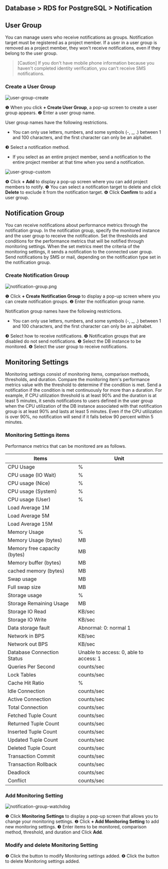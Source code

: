 ## Database > RDS for PostgreSQL > Notification

## User Group

You can manage users who receive notifications as groups. Notification target must be registered as a project member. If a user in a user group is removed as a project member, they won't receive notifications, even if they belong to the user group.

> [Caution]
> If you don't have mobile phone information because you haven't completed identity verification, you can't receive SMS notifications.

### Create a User Group

![user-group-create](https://static.toastoven.net/prod_rds_postgres/20240611/user-group-create-ko.png)

❶ When you click **+ Create User Group**, a pop-up screen to create a user group appears.
❷ Enter a user group name.

User group names have the following restrictions.

* You can only use letters, numbers, and some symbols (-, \_, .) between 1 and 100 characters, and the first character can only be an alphabet.

❸ Select a notification method.

* If you select as an entire project member, send a notification to the entire project member at that time when you send a notification.

![user-group-custom](https://static.toastoven.net/prod_rds_postgres/20240611/user-group-custom-ko.png)

❹ Click **+ Add** to display a pop-up screen where you can add project members to notify.
❺ You can select a notification target to delete and click **Delete** to exclude it from the notification target.
❻ Click **Confirm** to add a user group.

## Notification Group

You can receive notifications about performance metrics through the notification group. In the notification group, specify the monitored instance and the user group to receive the notification. Set the thresholds and conditions for the performance metrics that will be notified through monitoring settings. When the set metrics meet the criteria of the monitoring settings, it sends a notification to the connected user group. Send notifications by SMS or mail, depending on the notification type set in the notification group.

### Create Notification Group

![notification-group.png](https://static.toastoven.net/prod_rds_postgres/20240611/notification-group-ko.png)

❶ Click **+ Create Notification Group** to display a pop-up screen where you can create notification groups.
❷ Enter the notification group name.

Notification group names have the following restrictions.

* You can only use letters, numbers, and some symbols (-, \_, .) between 1 and 100 characters, and the first character can only be an alphabet.

❸ Select how to receive notifications.
❹ Notification groups that are disabled do not send notifications.
❺ Select the DB instance to be monitored.
❻ Select the user group to receive notifications.

## Monitoring Settings

Monitoring settings consist of monitoring items, comparison methods, thresholds, and duration. Compare the monitoring item's performance metrics value with the threshold to determine if the condition is met. Send a notification if the condition is met continuously for more than a duration. For example, if CPU utilization threshold is at least 90% and the duration is at least 5 minutes, it sends notifications to users defined in the user group when the CPU utilization of the DB instance associated with that notification group is at least 90% and lasts at least 5 minutes. Even if the CPU utilization is over 90%, no notification will send if it falls below 90 percent within 5 minutes.

### Monitoring Settings items

Performance metrics that can be monitored are as follows.

| Items                         | Unit                 |
|----------------------------|--------------------|
| CPU Usage                    | %                  |
| CPU usage (IO Wait)           | %                  |
| CPU usage (Nice)              | %                  |
| CPU usage (System)            | %                  |
| CPU usage (User)              | %                  |
| Load Average 1M            |                    |
| Load Average 5M            |                    |
| Load Average 15M           |                    |
| Memory Usage                    | %                  |
| Memory Usage (bytes)               | MB                 |
| Memory free capacity (bytes)               | MB                 |
| Memory buffer (bytes)                | MB                 |
| cached memory (bytes)               | MB                 |
| Swap usage                     | MB                 |
| Full swap size                   | MB                 |
| Storage usage                | %                  |
| Storage Remaining Usage             | MB                 |
| Storage IO Read            | KB/sec             |
| Storage IO Write           | KB/sec             |
| Data storage fault                | Abnormal: 0: normal 1      |
| Network in BPS             | KB/sec             |
| Network out BPS            | KB/sec             |
| Database Connection Status | Unable to access: 0, able to access: 1 |
| Queries Per Second         | counts/sec         |
| Lock Tables                | counts/sec         |
| Cache Hit Ratio            | %                  |
| Idle Connection            | counts/sec         |
| Active Connection          | counts/sec         |
| Total Connection           | counts/sec         |
| Fetched Tuple Count        | counts/sec         |
| Returned Tuple Count       | counts/sec         |
| Inserted Tuple Count       | counts/sec         |
| Updated Tuple Count        | counts/sec         |
| Deleted Tuple Count        | counts/sec         |
| Transaction Commit         | counts/sec         |
| Transaction Rollback       | counts/sec         |
| Deadlock                   | counts/sec         |
| Conflict                   | counts/sec         |

### Add Monitoring Setting

![notification-group-watchdog](https://static.toastoven.net/prod_rds_postgres/20240611/notification-group-watchdog-ko.png)

❶ Click **Monitoring Settings** to display a pop-up screen that allows you to change your monitoring settings.
❷ Click **+ Add Monitoring Setting** to add new monitoring settings.
❸ Enter items to be monitored, comparison method, threshold, and duration and Click **Add**.

### Modify and delete Monitoring Setting

❹ Click the button to modify Monitoring settings added.
❹ Click the button to delete Monitoring settings added.
